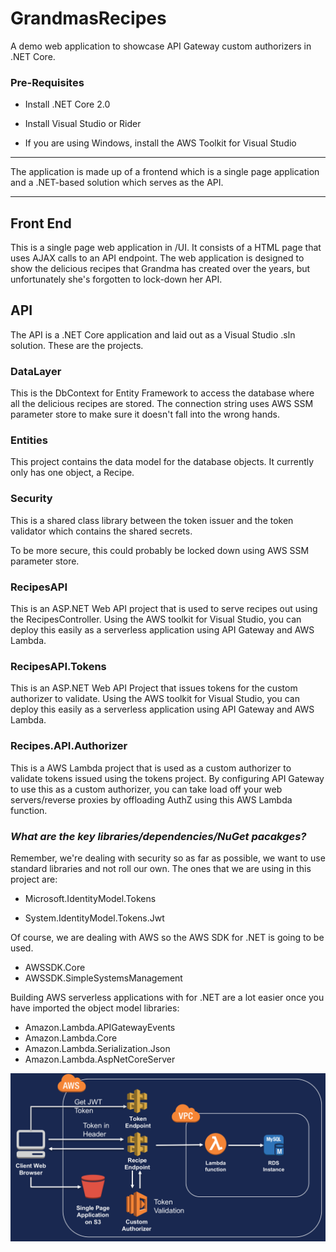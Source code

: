# GrandmasRecipes

A demo web application to showcase API Gateway custom authorizers in .NET Core.

### Pre-Requisites

* Install .NET Core 2.0

* Install Visual Studio or Rider

* If you are using Windows, install the AWS Toolkit for Visual Studio

-----

The application is made up of a frontend which is a single page application and a .NET-based solution which serves as the API.

----

## Front End

This is a single page web application in /UI. It consists of a HTML page that uses AJAX calls to an API endpoint. The web application is designed to show the delicious recipes that Grandma has created over the years, but unfortunately she's forgotten to lock-down her API.

## API

The API is a .NET Core application and laid out as a Visual Studio .sln solution. These are the projects.

### DataLayer

This is the DbContext for Entity Framework to access the database where all the delicious recipes are stored. The connection string uses AWS SSM parameter store to make sure it doesn't fall into the wrong hands.

### Entities

This project contains the data model for the database objects. It currently only has one object, a Recipe.

### Security

This is a shared class library between the token issuer and the token validator which contains the shared secrets.

To be more secure, this could probably be locked down using AWS SSM parameter store.

### RecipesAPI

This is an ASP.NET Web API project that is used to serve recipes out using the RecipesController. Using the AWS toolkit for Visual Studio, you can deploy this easily as a serverless application using API Gateway and AWS Lambda.

### RecipesAPI.Tokens

This is an ASP.NET Web API Project that issues tokens for the custom authorizer to validate.  Using the AWS toolkit for Visual Studio, you can deploy this easily as a serverless application using API Gateway and AWS Lambda.

### Recipes.API.Authorizer

This is a AWS Lambda project that is used as a custom authorizer to validate tokens issued using the tokens project. By configuring API Gateway to use this as a custom authorizer, you can take load off your web servers/reverse proxies by offloading AuthZ using this AWS Lambda function.

### *What are the key libraries/dependencies/NuGet pacakges?*

Remember, we're dealing with security so as far as possible, we want to use standard libraries and not roll our own. The ones that we are using in this project are:

* Microsoft.IdentityModel.Tokens

* System.IdentityModel.Tokens.Jwt

Of course, we are dealing with AWS so the AWS SDK for .NET is going to be used.

* AWSSDK.Core
* AWSSDK.SimpleSystemsManagement

Building AWS serverless applications with for .NET are a lot easier once you have imported the object model libraries:

* Amazon.Lambda.APIGatewayEvents
* Amazon.Lambda.Core
* Amazon.Lambda.Serialization.Json
* Amazon.Lambda.AspNetCoreServer

![](CustomAuth.png)